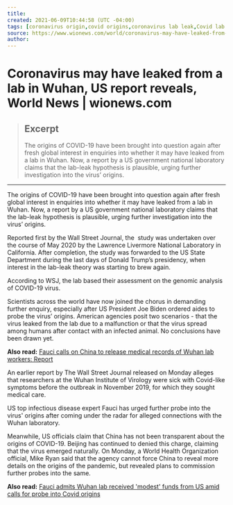 ```yaml
---
title:
created: 2021-06-09T10:44:58 (UTC -04:00)
tags: [coronavirus origin,covid origins,coronavirus lab leak,Covid lab leak theory,World News,wionews.com]
source: https://www.wionews.com/world/coronavirus-may-have-leaked-from-a-lab-in-wuhan-us-report-reveals-390064
author: 
---
```


# Coronavirus may have leaked from a lab in Wuhan, US report reveals, World News | wionews.com

> ## Excerpt
> The origins of COVID-19 have been brought into question again after fresh global interest in enquiries into whether it may have leaked from a lab in Wuhan. Now, a report by a US government national laboratory claims that the lab-leak hypothesis is plausible, urging further investigation into the virus’ origins.

---
The origins of COVID-19 have been brought into question again after fresh global interest in enquiries into whether it may have leaked from a lab in Wuhan. Now, a report by a US government national laboratory claims that the lab-leak hypothesis is plausible, urging further investigation into the virus’ origins.

Reported first by the Wall Street Journal, the  study was undertaken over the course of May 2020 by the Lawrence Livermore National Laboratory in California. After completion, the study was forwarded to the US State Department during the last days of Donald Trump’s presidency, when interest in the lab-leak theory was starting to brew again.

According to WSJ, the lab based their assessment on the genomic analysis of COVID-19 virus.

Scientists across the world have now joined the chorus in demanding further enquiry, especially after US President Joe Biden ordered aides to probe the virus’ origins. American agencies posit two scenarios - that the virus leaked from the lab due to a malfunction or that the virus spread among humans after contact with an infected animal. No conclusions have been drawn yet.

**Also read:** [Fauci calls on China to release medical records of Wuhan lab workers: Report](http://13.235.153.162/world/fauci-calls-on-china-to-release-medical-records-of-wuhan-lab-workers-report-389348)

An earlier report by The Wall Street Journal released on Monday alleges that researchers at the Wuhan Institute of Virology were sick with Covid-like symptoms before the outbreak in November 2019, for which they sought medical care. 

US top infectious disease expert Fauci has urged further probe into the virus' origins after coming under the radar for alleged connections with the Wuhan laboratory.

Meanwhile, US officials claim that China has not been transparent about the origins of COVID-19. Beijing has continued to denied this charge, claiming that the virus emerged naturally. On Monday, a World Health Organization official, Mike Ryan said that the agency cannot force China to reveal more details on the origins of the pandemic, but revealed plans to commission further probes into the same.

**Also read:** [Fauci admits Wuhan lab received 'modest' funds from US amid calls for probe into Covid origins](http://13.235.153.162/world/fauci-admits-wuhan-lab-received-modest-funds-from-us-amid-calls-for-probe-into-covid-origins-387497)
